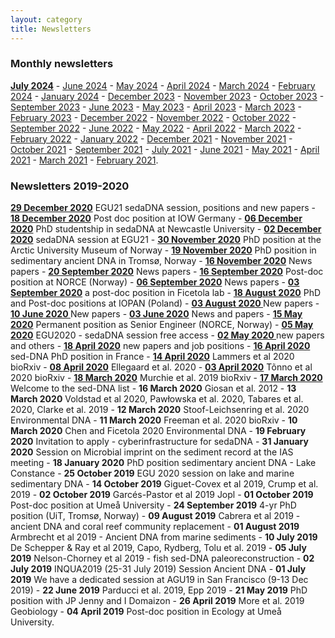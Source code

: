 ```yaml
---
layout: category
title: Newsletters
---
```


<div class="section">
<h3 class="section-title underline">Monthly newsletters</h3>
</div>
<div class="intro">
<p>
<a href="https://sedadna.github.io/category/news/24-07.html" target="_blank"><b>July 2024</b></a> - 
<a href="https://sedadna.github.io/category/news/24-06.html" target="_blank">June 2024</a> -  
<a href="https://sedadna.github.io/category/news/24-05.html" target="_blank">May 2024</a> -
<a href="https://sedadna.github.io/category/news/24-04.html" target="_blank">April 2024</a> -  
<a href="https://sedadna.github.io/category/news/24-03.html" target="_blank">March 2024</a> -  
<a href="https://sedadna.github.io/category/news/24-02.html" target="_blank">February 2024</a> - 
<a href="https://sedadna.github.io/category/news/24-01.html" target="_blank">January 2024</a> - 
<a href="https://sedadna.github.io/category/news/23-12.html" target="_blank">December 2023</a> - 
<a href="https://sedadna.github.io/category/news/23-11.html" target="_blank">November 2023</a> - 
<a href="https://sedadna.github.io/category/news/23-10.html" target="_blank">October 2023</a> - 
<a href="https://sedadna.github.io/category/news/23-09.html" target="_blank">September 2023</a> -  
<a href="https://sedadna.github.io/category/news/23-06.html" target="_blank">June 2023</a> - 
<a href="https://sedadna.github.io/category/news/23-05.html" target="_blank">May 2023</a> - 
<a href="https://sedadna.github.io/category/news/23-04.html" target="_blank">April 2023</a> - 
<a href="https://sedadna.github.io/category/news/23-03.html" target="_blank">March 2023</a> - 
<a href="https://sedadna.github.io/category/news/23-02.html" target="_blank">February 2023</a> - 
<a href="https://sedadna.github.io/category/news/22-12.html" target="_blank">December 2022</a> - 
<a href="https://sedadna.github.io/category/news/22-11.html" target="_blank">November 2022</a> - 
<a href="https://sedadna.github.io/category/news/22-10.html" target="_blank">October 2022</a> - 
<a href="https://sedadna.github.io/category/news/22-09.html" target="_blank">September 2022</a> - 
<a href="https://sedadna.github.io/category/news/22-06.html" target="_blank">June 2022</a> - 
<a href="https://sedadna.github.io/category/news/22-05.html" target="_blank">May 2022</a> - 
<a href="https://sedadna.github.io/category/news/22-04.html" target="_blank">April 2022</a> - 
<a href="https://sedadna.github.io/category/news/22-03.html" target="_blank">March 2022</a> - 
<a href="https://sedadna.github.io/category/news/22-02.html" target="_blank">February 2022</a> - 
<a href="https://sedadna.github.io/category/news/22-01.html" target="_blank">January 2022</a> - 
<a href="https://sedadna.github.io/category/news/21-12.html" target="_blank">December 2021</a> - 
<a href="https://mailchi.mp/c531d37d6993/sedadna-society-november-2021-newsletter" target="_blank">November 2021</a> - 
<a href="https://mailchi.mp/7fdaf9114c3a/sedadna-society-october-2021-newsletter" target="_blank">October 2021</a> - 
<a href="https://mailchi.mp/1ac834a88670/sedadna-society-september-2021-newsletter" target="_blank">September 2021</a> - 
<a href="https://mailchi.mp/b17fd202cdce/sedadna-society-july-2021-newsletter" target="_blank">July 2021</a> - 
<a href="https://mailchi.mp/2eb31c40a2fc/sedadna-society-june-2021-newsletter" target="_blank">June 2021</a> - 
<a href="https://mailchi.mp/0f04ef9f22a8/sedadna-society-may-seminar" target="_blank">May 2021</a> - 
<a href="https://mailchi.mp/845fac603b38/sedadna-society-april-2021-newsletter" target="_blank">April 2021</a> - 
<a href="https://mailchi.mp/0f3827b0858e/sedadna-society-march-2021-newsletter" target="_blank">March 2021</a> - 
<a href="https://mailchi.mp/4add8545938a/sedadna-society-february-2021-newsletter" target="_blank">February 2021</a>.
</p>
</div>

<div class="section">
<h3 class="section-title underline">Newsletters 2019-2020</h3>
</div>

<div class="intro">
<p><a href="https://mailchi.mp/2a846749caf8/sedimentary-dna-egu21-sedadna-session-positions-and-new-papers" target="_blank"><b>29 December 2020</b></a> EGU21 sedaDNA session, positions and new papers - <a href="https://mailchi.mp/2ee1ee69dd1b/sedimentary-dna-post-doc-position-at-iow-germany" target="_blank"><b>18 December 2020</b></a> Post doc position at IOW Germany - <a href="https://mailchi.mp/a1c41dc7c0ca/sedimentary-dna-phd-studentship-in-sedadna-at-newcastle-university" target="_blank"><b> 06 December 2020</b></a> PhD studentship in sedaDNA at Newcastle University - <a href="https://mailchi.mp/e5060ecbf478/sedimentary-dna-submit-your-abstract-for-the-sedadna-session-at-egu21" target="_blank"><b>02 December 2020</b></a> sedaDNA session at EGU21 - <a href="https://mailchi.mp/1a5c124214c1/sedimentary-dna-phd-position-at-the-arctic-university-museum-of-norway" target="_blank"><b>30 November 2020</b></a> PhD position at the Arctic University Museum of Norway - <a href="https://mailchi.mp/d401f19b7bcd/sedimentary-dna-phd-position-in-sedimentary-ancient-dna-in-troms-norway" target="_blank"><b>19 November 2020</b></a> PhD position in sedimentary ancient DNA in Tromsø, Norway - <a href="https://mailchi.mp/8971bfabd236/sedimentary-dna-new-papers" target="_blank"><b>16 November 2020</b></a> News papers - <a href="https://mailchi.mp/19a8ac107ed7/sedimentary-dna-news-papers" target="_blank"><b>20 September 2020</b></a> News papers - <a href="https://mailchi.mp/ec3739b73ea6/sedimentary-dna-post-doc-position-at-norce-norway" target="_blank"><b>16 September 2020</b></a> Post-doc position at NORCE (Norway) - <a href="https://mailchi.mp/202c854d7d88/sedimentary-dna-news-papers-and-positions" target="_blank"><b>06 September 2020</b></a> News papers - <a href="https://mailchi.mp/33b4322011c3/sedimentary-dna-a-post-doc-position-in-ficetola-lab" target="_blank"><b>03 September 2020</b></a> a post-doc position in Ficetola lab - <a href="https://mailchi.mp/0fa5a4334220/sedimentary-dna-phd-and-post-doc-positions-at-iopan-poland" target="_blank"><b>18 August 2020</b></a> PhD and Post-doc positions at IOPAN (Poland) - <a href="https://mailchi.mp/5d87104f8a23/sedimentary-dna-new-papers-july-2020" target="_blank"><b>03 August 2020 </b></a>New papers - <a href="https://mailchi.mp/5496cd12bcb3/sedimentary-dna-new-papers" target="_blank"><b>10 June 2020 </b></a>New papers - <a href="https://mailchi.mp/da8c37be5c09/sedimentary-dna-news-and-papers" target="_blank"><b>03 June 2020</b></a> News and papers - <a href="https://mailchi.mp/528b5639787e/sedimentary-dna-permanent-position-as-senior-engineer-norce-norway" target="_blank"><b>15 May 2020</b></a> Permanent position as Senior Engineer (NORCE, Norway) - <a href="https://mailchi.mp/3f22cfc27262/sedimentary-dna-egu2020-sedadna-session-free-access" target="_blank"><b>05 May 2020</b></a> EGU2020 - sedaDNA session free access - <a href="https://mailchi.mp/f6ed01bc4794/sedimentary-dna-new-papers-and-others" target="_blank"><b>02 May 2020 </b></a> new papers and others - <a href="https://mailchi.mp/3cac0e9e79a2/sedimentary-dna-new-papers-and-job-positions" target="_blank"><b>18 April 2020</b></a> new papers and job positions - <a href="https://mailchi.mp/3a9f0f00dbf7/sedimentary-dna-sed-dna-phd-position-in-france" target="_blank"><b>16 April 2020</b></a> sed-DNA PhD position in France - <a href="https://mailchi.mp/307cbf1f5028/sedimentary-dna-lammers-et-al-2020-biorxiv" target="_blank"><b>14 April 2020</b></a> Lammers et al 2020 bioRxiv - <a href="https://mailchi.mp/22909946855c/sedimentary-dna-ellegaard-et-al-2020" target="_blank"><b>08 April 2020</b></a> Ellegaard et al. 2020 - <a href="https://mailchi.mp/a4c035e804c4/sedimentary-dna-tnno-et-al-2020-biorxiv" target="_blank"><b>03 April 2020</b></a> Tõnno et al 2020 bioRxiv - <a href="https://mailchi.mp/329b478e5cee/sedimentary-dna-murchie-et-al-2019-biorxiv" target="_blank"><b>18 March 2020</b></a> Murchie et al. 2019 bioRxiv - <a href="https://mailchi.mp/63cbd7fc0f2d/sedimentary-dna-welcome-to-the-sed-dna-newsletter"  target="_blank"><b>17 March 2020</b></a> Welcome to the sed-DNA list - <b>16 March 2020</b> Giosan et al. 2012 - <b>13 March 2020</b> Voldstad et al 2020, Pawłowska et al. 2020, Tabares et al. 2020, Clarke et al. 2019 - <b>12 March 2020</b> Stoof-Leichsenring et al. 2020 Environmental DNA - <b>11 March 2020</b> Freeman et al. 2020 bioRxiv - <b>10 March 2020</b> Chen and Ficetola 2020 Environmental DNA - <b>19 February 2020</b> Invitation to apply - cyberinfrastructure for sedaDNA - <b>31 January 2020</b> Session on Microbial imprint on the sediment record at the IAS meeting - <b>18 January 2020</b> PhD position sedimentary ancient DNA - Lake Constance - <b>25 October 2019</b> EGU 2020 session on lake and marine sedimentary DNA - <b>14 October 2019</b> Giguet-Covex et al 2019, Crump et al. 2019 - <b>02 October 2019</b> Garcés-Pastor et al 2019 Jopl - <b>01 October 2019</b> Post-doc position at Umeå University - <b>24 September 2019</b> 4-yr PhD position (UiT, Tromsø, Norway) - <b>09 August 2019</b> Cabrera et al 2019 - ancient DNA and coral reef community replacement - <b>01 August 2019</b> Armbrecht et al 2019 - Ancient DNA from marine sediments - <b>10 July 2019</b> De Schepper & Ray et al 2019, Capo, Rydberg, Tolu et al. 2019 - <b>05 July 2019</b> Nelson-Chorney et al 2019 - fish sed-DNA paleoreconstruction - <b>02 July 2019</b> INQUA2019 (25-31 July 2019) Session Ancient DNA - <b>01 July 2019</b> We have a dedicated session at AGU19 in San Francisco (9-13 Dec 2019) - <b>22 June 2019</b> Parducci et al. 2019, Epp 2019 - <b>21 May 2019</b> PhD position with JP Jenny and I Domaizon - <b>26 April 2019</b> More et al. 2019 Geobiology - <b>04 April 2019</b> Post-doc position in Ecology at Umeå University.</p>
</div>
